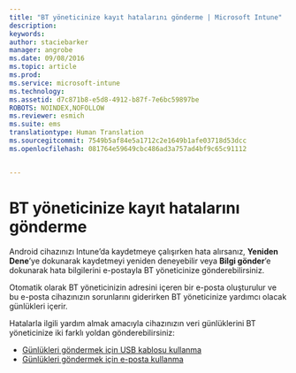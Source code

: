 ```yaml
---
title: "BT yöneticinize kayıt hatalarını gönderme | Microsoft Intune"
description: 
keywords: 
author: staciebarker
manager: angrobe
ms.date: 09/08/2016
ms.topic: article
ms.prod: 
ms.service: microsoft-intune
ms.technology: 
ms.assetid: d7c871b8-e5d8-4912-b87f-7e6bc59897be
ROBOTS: NOINDEX,NOFOLLOW
ms.reviewer: esmich
ms.suite: ems
translationtype: Human Translation
ms.sourcegitcommit: 7549b5af84e5a1712c2e1649b1afe03718d53dcc
ms.openlocfilehash: 081764e59649cbc486ad3a757ad4bf9c65c91112


---
```



# BT yöneticinize kayıt hatalarını gönderme

Android cihazınızı Intune’da kaydetmeye çalışırken hata alırsanız, **Yeniden Dene**’ye dokunarak kaydetmeyi yeniden deneyebilir veya **Bilgi gönder**’e dokunarak hata bilgilerini e-postayla BT yöneticinize gönderebilirsiniz.

Otomatik olarak BT yöneticinizin adresini içeren bir e-posta oluşturulur ve bu e-posta cihazınızın sorunlarını giderirken BT yöneticinize yardımcı olacak günlükleri içerir.

Hatalarla ilgili yardım almak amacıyla cihazınızın veri günlüklerini BT yöneticinize iki farklı yoldan gönderebilirsiniz:

- [Günlükleri göndermek için USB kablosu kullanma](send-diagnostic-data-logs-to-your-it-administrator-using-a-usb-cable-android.md)
- [Günlükleri göndermek için e-posta kullanma](send-diagnostic-data-logs-to-your-it-administrator-using-email-android.md)




<!--HONumber=Sep16_HO2-->


